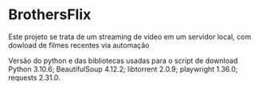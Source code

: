 # BrothersFlix
Este projeto se trata de um streaming de video em um servidor local, com dowload de filmes recentes via automação

Versão do python e das bibliotecas usadas para o script de download
Python 3.10.6;
BeautifulSoup 4.12.2;
libtorrent 2.0.9;
playwright 1.36.0;
requests 2.31.0.

